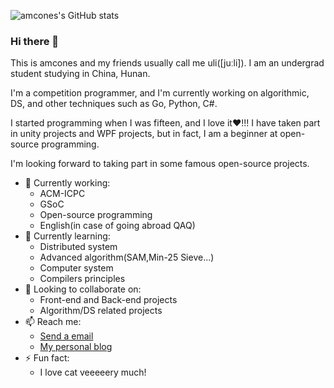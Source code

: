 ![amcones's GitHub stats](https://github-readme-stats.vercel.app/api?username=amcones&show_icons=true&theme=transparent)
### Hi there 👋

This is amcones and my friends usually call me uli([juːli]). I am an undergrad student studying in China, Hunan.

I'm a competition programmer, and I'm currently working on algorithmic, DS, and other techniques such as Go, Python, C#.

I started programming when I was fifteen, and I love it❤️!!! I have taken part in unity projects and WPF projects, but in fact, I am a beginner at open-source programming.

I'm looking forward to taking part in some famous open-source projects.

- 🔭 Currently working:
  - ACM-ICPC
  - GSoC
  - Open-source programming
  - English(in case of going abroad QAQ)
- 🌱 Currently learning:
  - Distributed system
  - Advanced algorithm(SAM,Min-25 Sieve...)
  - Computer system
  - Compilers principles
- 👯 Looking to collaborate on:
  - Front-end and Back-end projects
  - Algorithm/DS related projects
- 📫 Reach me:
  - [Send a email](mailto:a587212@126.com)
  - [My personal blog](https://amcones.cn)
- ⚡ Fun fact:
  - I love cat veeeeery much!
  
<!--
**amcones/amcones** is a ✨ _special_ ✨ repository because its `README.md` (this file) appears on your GitHub profile.

Here are some ideas to get you started:

- 🔭 I’m currently working on ...
- 🌱 I’m currently learning ...
- 👯 I’m looking to collaborate on ...
- 🤔 I’m looking for help with ...
- 💬 Ask me about ...
- 📫 How to reach me: ...
- 😄 Pronouns: ...
- ⚡ Fun fact: ...
-->
